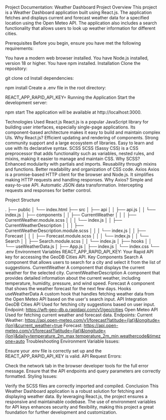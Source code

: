 Project Documentation: Weather Dashboard
Project Overview
This project is a Weather Dashboard application built using React.js. The application fetches and displays current and forecast weather data for a specified location using the Open Meteo API. The application also includes a search functionality that allows users to look up weather information for different cities.

Prerequisites
Before you begin, ensure you have met the following requirements:

You have a modern web browser installed.
You have Node.js installed, version 18 or higher.
You have npm installed.
Installation
Clone the repository:

git clone <repository-url>
cd <repository-directory>
Install dependencies:

npm install
Create a .env file in the root directory:

REACT_APP_RAPID_API_KEY=<your-rapid-api-key>
Running the Application
Start the development server:

npm start
The application will be available at http://localhost:3000.

Technologies Used
React.js
React.js is a popular JavaScript library for building user interfaces, especially single-page applications. Its component-based architecture makes it easy to build and maintain complex UIs.
Why React.js?
Efficient updating and rendering of components.
Strong community support and a large ecosystem of libraries.
Easy to learn and use with its declarative syntax.
SCSS
SCSS (Sassy CSS) is a CSS preprocessor that adds functionality such as variables, nested rules, and mixins, making it easier to manage and maintain CSS.
Why SCSS?
Enhanced modularity with partials and imports.
Reusability through mixins and functions.
Better readability and organization of CSS code.
Axios
Axios is a promise-based HTTP client for the browser and Node.js. It simplifies making HTTP requests and handling responses.
Why Axios?
Simple and easy-to-use API.
Automatic JSON data transformation.
Intercepting requests and responses for better control.

Project Structure

.
├── public
│ └── index.html
├── src
│ ├── api
│ │ ├── api.js
│ │ └── index.js
│ ├── components
│ │ ├── CurrentWeather
│ │ │ ├── CurrentWeather.module.scss
│ │ │ └── index.js
│ │ ├── CurrentWeatherDescription
│ │ │ ├── CurrentWeatherDescription.module.scss
│ │ │ └── index.js
│ │ ├── Forecast
│ │ │ ├── Forecast.module.scss
│ │ │ └── index.js
│ │ └── Search
│ │ ├── Search.module.scss
│ │ └── index.js
│ ├── hooks
│ │ └── useWeatherData.js
│ ├── App.js
│ ├── index.js
│ └── index.css
└── .env
Environment Variables
REACT_APP_RAPID_API_KEY: Your Rapid API key for accessing the GeoDB Cities API.
Key Components
Search
A component that allows users to search for a city and select it from the list of suggestions.
CurrentWeather
A component that displays the current weather for the selected city.
CurrentWeatherDescription
A component that provides detailed information about the current weather, including temperature, humidity, pressure, and wind speed.
Forecast
A component that shows the weather forecast for the next few days.
Hooks
useWeatherData
A custom hook that handles fetching weather data from the Open Meteo API based on the user's search input.
API Integration
GeoDB Cities API
Used for fetching city suggestions based on user input.
Endpoint: https://wft-geo-db.p.rapidapi.com/v1/geo/cities
Open Meteo API
Used for fetching current weather and forecast data.
Endpoints:
Current Weather: https://api.open-meteo.com/v1/forecast?latitude={lat}&longitude={lon}&current_weather=true
Forecast: https://api.open-meteo.com/v1/forecast?latitude={lat}&longitude={lon}&daily=temperature_2m_max,temperature_2m_min,weathercode&timezone=auto
Troubleshooting
Environment Variable Issues:

Ensure your .env file is correctly set up and the REACT_APP_RAPID_API_KEY is valid.
API Request Errors:

Check the network tab in the browser developer tools for the full error message.
Ensure that the API endpoints and query parameters are correctly formatted.
Styling Issues:

Verify the SCSS files are correctly imported and compiled.
Conclusion
This Weather Dashboard application is a robust solution for fetching and displaying weather data. By leveraging React.js, the project ensures a responsive and maintainable codebase. The use of environment variables for API keys enhances security and flexibility, making this project a great foundation for further development and customization.
